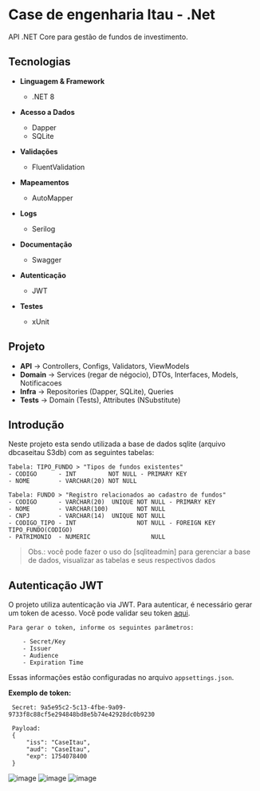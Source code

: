 # Case de engenharia Itau - .Net
API .NET Core para gestão de fundos de investimento.

## Tecnologias

- **Linguagem & Framework**
  - .NET 8

- **Acesso a Dados**
  - Dapper
  - SQLite

- **Validações**
  - FluentValidation

- **Mapeamentos**
  - AutoMapper

- **Logs**
  - Serilog

- **Documentação**
  - Swagger

- **Autenticação**
  - JWT

- **Testes**
  - xUnit

## Projeto

- **API** → Controllers, Configs, Validators, ViewModels
- **Domain** → Services (regar de négocio), DTOs, Interfaces, Models, Notificacoes
- **Infra** → Repositories (Dapper, SQLite), Queries
- **Tests** → Domain (Tests), Attributes (NSubstitute)

## Introdução
Neste projeto esta sendo utilizada a base de dados sqlite (arquivo dbcaseitau S3db) com as seguintes tabelas:

    Tabela: TIPO_FUNDO > "Tipos de fundos existentes"
	- CODIGO      - INT         NOT NULL - PRIMARY KEY
	- NOME        - VARCHAR(20) NOT NULL

    Tabela: FUNDO > "Registro relacionados ao cadastro de fundos"
	- CODIGO      - VARCHAR(20)  UNIQUE NOT NULL - PRIMARY KEY
	- NOME        - VARCHAR(100)        NOT NULL
	- CNPJ        - VARCHAR(14)  UNIQUE NOT NULL
	- CODIGO_TIPO - INT                 NOT NULL - FOREIGN KEY TIPO_FUNDO(CODIGO)
	- PATRIMONIO  - NUMERIC                 NULL

> Obs.: você pode fazer o uso do [sqliteadmin] para gerenciar a base de dados, visualizar as tabelas e seus respectivos dados


## Autenticação JWT

O projeto utiliza autenticação via JWT. Para autenticar, é necessário gerar um token de acesso. Você pode validar seu token [aqui](https://jwt.io).

	Para gerar o token, informe os seguintes parâmetros:

		- Secret/Key
		- Issuer
		- Audience
		- Expiration Time

Essas informações estão configuradas no arquivo `appsettings.json`.

**Exemplo de token:**

	 Secret: 9a5e95c2-5c13-4fbe-9a09-9733f8c88cf5e294848bd8e5b74e42928dc0b9230

	 Payload:   
   	 {
 	     "iss": "CaseItau",
  	     "aud": "CaseItau", 
  	     "exp": 1754078400
	 }


![image](https://github.com/user-attachments/assets/26673de3-0543-4f02-976f-86fc1d86eece)
![image](https://github.com/user-attachments/assets/b3411208-6f4d-45c7-ae41-0bffb3372866)
![image](https://github.com/user-attachments/assets/3089730c-458c-4f97-aaa9-5a8efe1ac152)
